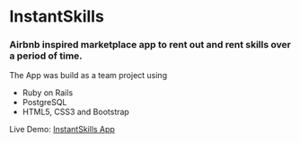 # InstantSkills
### Airbnb inspired marketplace app to rent out and rent skills over a period of time.

The App was build as a team project using
- Ruby on Rails
- PostgreSQL
- HTML5, CSS3 and Bootstrap

Live Demo: [InstantSkills App](https://instantskills.herokuapp.com/)
